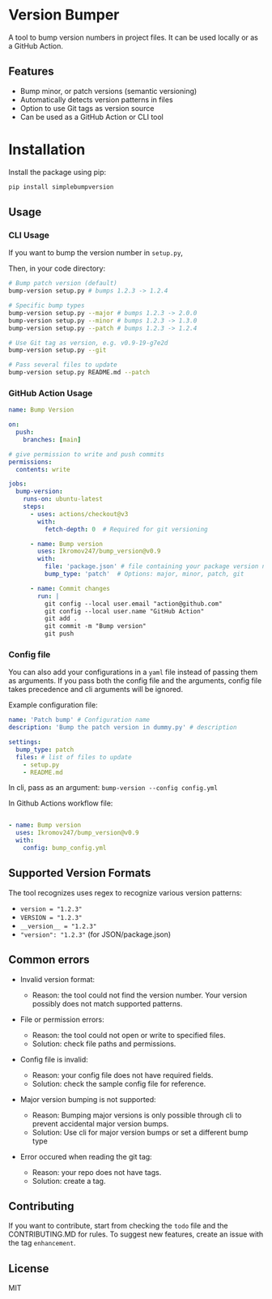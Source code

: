 # Version Bumper

A tool to bump version numbers in project files. It can be used locally or as a GitHub Action.

## Features

- Bump minor, or patch versions (semantic versioning)
- Automatically detects version patterns in files
- Option to use Git tags as version source
- Can be used as a GitHub Action or CLI tool

# Installation

Install the package using pip:
```bash
pip install simplebumpversion
```

## Usage

### CLI Usage

If you want to bump the version number in `setup.py`,


Then, in your code directory:
```bash
# Bump patch version (default)
bump-version setup.py # bumps 1.2.3 -> 1.2.4

# Specific bump types
bump-version setup.py --major # bumps 1.2.3 -> 2.0.0
bump-version setup.py --minor # bumps 1.2.3 -> 1.3.0
bump-version setup.py --patch # bumps 1.2.3 -> 1.2.4

# Use Git tag as version, e.g. v0.9-19-g7e2d
bump-version setup.py --git

# Pass several files to update
bump-version setup.py README.md --patch
```

### GitHub Action Usage

```yaml
name: Bump Version

on:
  push:
    branches: [main]

# give permission to write and push commits
permissions:
  contents: write

jobs:
  bump-version:
    runs-on: ubuntu-latest
    steps:
      - uses: actions/checkout@v3
        with:
          fetch-depth: 0  # Required for git versioning

      - name: Bump version
        uses: Ikromov247/bump_version@v0.9
        with:
          file: 'package.json' # file containing your package version number
          bump_type: 'patch'  # Options: major, minor, patch, git

      - name: Commit changes
        run: |
          git config --local user.email "action@github.com"
          git config --local user.name "GitHub Action"
          git add .
          git commit -m "Bump version"
          git push

```

### Config file

You can also add your configurations in a `yaml` file instead of passing them as arguments.
If you pass both the config file and the arguments, config file takes precedence and cli arguments will be ignored.

Example configuration file:

```yaml
name: 'Patch bump' # Configuration name
description: 'Bump the patch version in dummy.py' # description

settings:
  bump_type: patch
  files: # list of files to update
    - setup.py
    - README.md
```

In cli, pass as an argument:
```bump-version --config config.yml```

In Github Actions workflow file:
```yaml

- name: Bump version
  uses: Ikromov247/bump_version@v0.9
  with:
    config: bump_config.yml
```


## Supported Version Formats

The tool recognizes uses regex to recognize various version patterns:

- `version = "1.2.3"`
- `VERSION = "1.2.3"`
- `__version__ = "1.2.3"`
- `"version": "1.2.3"` (for JSON/package.json)

## Common errors

- Invalid version format:
  - Reason: the tool could not find the version number. Your version possibly does not match supported patterns.

- File or permission errors:
  - Reason: the tool could not open or write to specified files.
  - Solution: check file paths and permissions.

- Config file is invalid:
  - Reason: your config file does not have required fields.
  - Solution: check the sample config file for reference.

- Major version bumping is not supported:
  - Reason: Bumping major versions is only possible through cli to prevent accidental major version bumps.
  - Solution: Use cli for major version bumps or set a different bump type

- Error occured when reading the git tag:
  - Reason: your repo does not have tags.
  - Solution: create a tag.


## Contributing

If you want to contribute, start from checking the `todo` file and the CONTRIBUTING.MD for rules.
To suggest new features, create an issue with the tag `enhancement`.

## License

MIT

